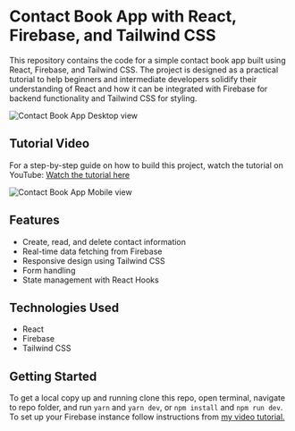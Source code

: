 # Contact Book App with React, Firebase, and Tailwind CSS

This repository contains the code for a simple contact book app built using React, Firebase, and Tailwind CSS. The project is designed as a practical tutorial to help beginners and intermediate developers solidify their understanding of React and how it can be integrated with Firebase for backend functionality and Tailwind CSS for styling.

![Contact Book App Desktop view](/images/desktop.png)

## Tutorial Video

For a step-by-step guide on how to build this project, watch the tutorial on YouTube:
[Watch the tutorial here](https://youtu.be/uQqSJBMumFc)

![Contact Book App Mobile view](/images/mobile.png)

## Features

- Create, read, and delete contact information
- Real-time data fetching from Firebase
- Responsive design using Tailwind CSS
- Form handling
- State management with React Hooks

## Technologies Used

- React
- Firebase
- Tailwind CSS

## Getting Started

To get a local copy up and running clone this repo, open terminal, navigate to repo folder, and run `yarn` and `yarn dev`, or `npm install` and `npm run dev`. To set up your Firebase instance follow instructions from [my video tutorial.](https://youtu.be/uQqSJBMumFc)
